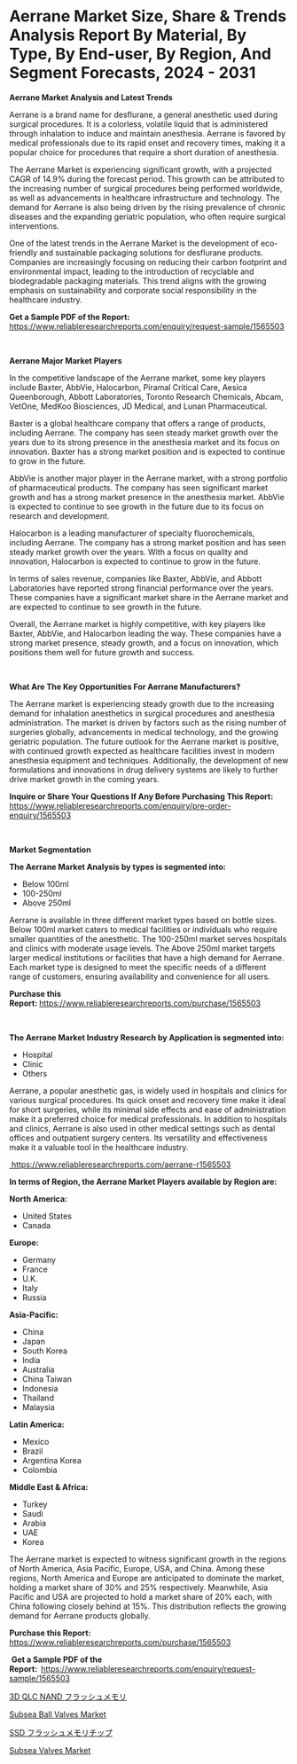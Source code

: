 <p><h1>Aerrane Market Size, Share & Trends Analysis Report By Material, By Type, By End-user, By Region, And Segment Forecasts, 2024 - 2031</h1></p><p><strong>Aerrane Market Analysis and Latest Trends</strong></p>
<p><p>Aerrane is a brand name for desflurane, a general anesthetic used during surgical procedures. It is a colorless, volatile liquid that is administered through inhalation to induce and maintain anesthesia. Aerrane is favored by medical professionals due to its rapid onset and recovery times, making it a popular choice for procedures that require a short duration of anesthesia.</p><p>The Aerrane Market is experiencing significant growth, with a projected CAGR of 14.9% during the forecast period. This growth can be attributed to the increasing number of surgical procedures being performed worldwide, as well as advancements in healthcare infrastructure and technology. The demand for Aerrane is also being driven by the rising prevalence of chronic diseases and the expanding geriatric population, who often require surgical interventions.</p><p>One of the latest trends in the Aerrane Market is the development of eco-friendly and sustainable packaging solutions for desflurane products. Companies are increasingly focusing on reducing their carbon footprint and environmental impact, leading to the introduction of recyclable and biodegradable packaging materials. This trend aligns with the growing emphasis on sustainability and corporate social responsibility in the healthcare industry.</p></p>
<p><strong>Get a Sample PDF of the Report:&nbsp;</strong> <a href="https://www.reliableresearchreports.com/enquiry/request-sample/1565503">https://www.reliableresearchreports.com/enquiry/request-sample/1565503</a></p>
<p>&nbsp;</p>
<p><strong>Aerrane Major Market Players</strong></p>
<p><p>In the competitive landscape of the Aerrane market, some key players include Baxter, AbbVie, Halocarbon, Piramal Critical Care, Aesica Queenborough, Abbott Laboratories, Toronto Research Chemicals, Abcam, VetOne, MedKoo Biosciences, JD Medical, and Lunan Pharmaceutical.</p><p>Baxter is a global healthcare company that offers a range of products, including Aerrane. The company has seen steady market growth over the years due to its strong presence in the anesthesia market and its focus on innovation. Baxter has a strong market position and is expected to continue to grow in the future.</p><p>AbbVie is another major player in the Aerrane market, with a strong portfolio of pharmaceutical products. The company has seen significant market growth and has a strong market presence in the anesthesia market. AbbVie is expected to continue to see growth in the future due to its focus on research and development.</p><p>Halocarbon is a leading manufacturer of specialty fluorochemicals, including Aerrane. The company has a strong market position and has seen steady market growth over the years. With a focus on quality and innovation, Halocarbon is expected to continue to grow in the future.</p><p>In terms of sales revenue, companies like Baxter, AbbVie, and Abbott Laboratories have reported strong financial performance over the years. These companies have a significant market share in the Aerrane market and are expected to continue to see growth in the future.</p><p>Overall, the Aerrane market is highly competitive, with key players like Baxter, AbbVie, and Halocarbon leading the way. These companies have a strong market presence, steady growth, and a focus on innovation, which positions them well for future growth and success.</p></p>
<p>&nbsp;</p>
<p><strong>What Are The Key Opportunities For Aerrane Manufacturers?</strong></p>
<p><p>The Aerrane market is experiencing steady growth due to the increasing demand for inhalation anesthetics in surgical procedures and anesthesia administration. The market is driven by factors such as the rising number of surgeries globally, advancements in medical technology, and the growing geriatric population. The future outlook for the Aerrane market is positive, with continued growth expected as healthcare facilities invest in modern anesthesia equipment and techniques. Additionally, the development of new formulations and innovations in drug delivery systems are likely to further drive market growth in the coming years.</p></p>
<p><strong>Inquire or Share Your Questions If Any Before Purchasing This Report:</strong> <a href="https://www.reliableresearchreports.com/enquiry/pre-order-enquiry/1565503">https://www.reliableresearchreports.com/enquiry/pre-order-enquiry/1565503</a></p>
<p>&nbsp;</p>
<p><strong>Market Segmentation</strong></p>
<p><strong>The Aerrane Market Analysis by types is segmented into:</strong></p>
<p><ul><li>Below 100ml</li><li>100-250ml</li><li>Above 250ml</li></ul></p>
<p><p>Aerrane is available in three different market types based on bottle sizes. Below 100ml market caters to medical facilities or individuals who require smaller quantities of the anesthetic. The 100-250ml market serves hospitals and clinics with moderate usage levels. The Above 250ml market targets larger medical institutions or facilities that have a high demand for Aerrane. Each market type is designed to meet the specific needs of a different range of customers, ensuring availability and convenience for all users.</p></p>
<p><strong>Purchase this Report:&nbsp;</strong><a href="https://www.reliableresearchreports.com/purchase/1565503">https://www.reliableresearchreports.com/purchase/1565503</a></p>
<p>&nbsp;</p>
<p><strong>The Aerrane Market Industry Research by Application is segmented into:</strong></p>
<p><ul><li>Hospital</li><li>Clinic</li><li>Others</li></ul></p>
<p><p>Aerrane, a popular anesthetic gas, is widely used in hospitals and clinics for various surgical procedures. Its quick onset and recovery time make it ideal for short surgeries, while its minimal side effects and ease of administration make it a preferred choice for medical professionals. In addition to hospitals and clinics, Aerrane is also used in other medical settings such as dental offices and outpatient surgery centers. Its versatility and effectiveness make it a valuable tool in the healthcare industry.</p></p>
<p><a href="https://www.reliableresearchreports.com/aerrane-r1565503">&nbsp;https://www.reliableresearchreports.com/aerrane-r1565503</a></p>
<p><strong>In terms of Region, the Aerrane Market Players available by Region are:</strong></p>
<p>
    <p> <strong> North America: </strong>
        <ul>
            <li>United States</li>
            <li>Canada</li>
        </ul>
        </p> 
    <p> <strong> Europe: </strong>
        <ul>
            <li>Germany</li>
            <li>France</li>
            <li>U.K.</li>
            <li>Italy</li>
            <li>Russia</li>
        </ul>
        </p> 
    <p> <strong> Asia-Pacific: </strong>
        <ul>
            <li>China</li>
            <li>Japan</li>
            <li>South Korea</li>
            <li>India</li>
            <li>Australia</li>
            <li>China Taiwan</li>
            <li>Indonesia</li>
            <li>Thailand</li>
            <li>Malaysia</li>
        </ul>
        </p> 
    <p> <strong> Latin America: </strong>
        <ul>
            <li>Mexico</li>
            <li>Brazil</li>
            <li>Argentina Korea</li>
            <li>Colombia</li>
        </ul>
        </p> 
    <p> <strong> Middle East & Africa: </strong>
        <ul>
            <li>Turkey</li>
            <li>Saudi</li>
            <li>Arabia</li>
            <li>UAE</li>
            <li>Korea</li>
        </ul>
    </p>
    </p>
<p><p>The Aerrane market is expected to witness significant growth in the regions of North America, Asia Pacific, Europe, USA, and China. Among these regions, North America and Europe are anticipated to dominate the market, holding a market share of 30% and 25% respectively. Meanwhile, Asia Pacific and USA are projected to hold a market share of 20% each, with China following closely behind at 15%. This distribution reflects the growing demand for Aerrane products globally.</p></p>
<p><strong>Purchase this Report: </strong><a href="https://www.reliableresearchreports.com/purchase/1565503">https://www.reliableresearchreports.com/purchase/1565503</a></p>
<p>&nbsp;<strong>Get a Sample PDF of the Report:&nbsp;&nbsp;</strong><a href="https://www.reliableresearchreports.com/enquiry/request-sample/1565503">https://www.reliableresearchreports.com/enquiry/request-sample/1565503</a></p>
<p><strong></strong></p>
<p><p><a href="https://github.com/vlcostes/Market-Research-Report-List-2/blob/main/5719353177505.md">3D QLC NAND フラッシュメモリ</a></p><p><a href="https://github.com/gladysalidde/Market-Research-Report-List-1/blob/main/subsea-ball-valves-market.md">Subsea Ball Valves Market</a></p><p><a href="https://github.com/EstaSprer20231/Market-Research-Report-List-2/blob/main/4894358177506.md">SSD フラッシュメモリチップ</a></p><p><a href="https://github.com/dimitrishawkinswaynenp91rgz/Market-Research-Report-List-3/blob/main/subsea-valves-market.md">Subsea Valves Market</a></p></p>